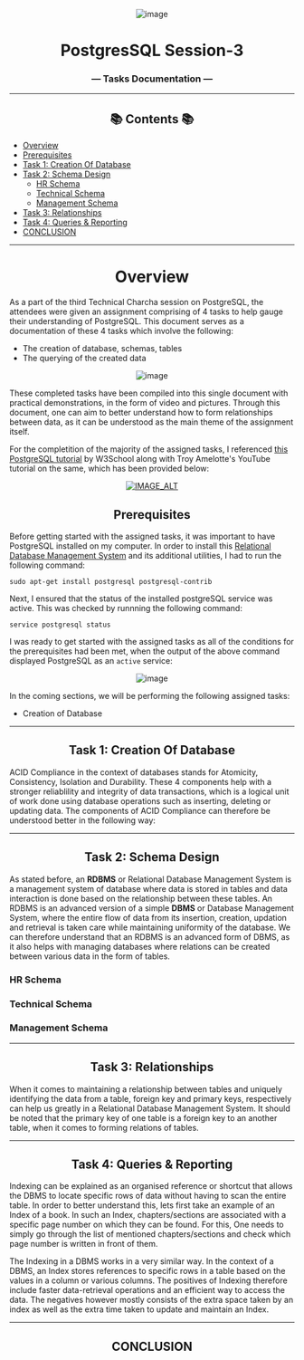 <div align="center">

![image](https://ashnik-images.s3.amazonaws.com/prod/wp-content/uploads/2021/02/20050444/Postgresql-w-400x106.png)
<!-- add technical charcha logo postgres session 3 -->
# PostgresSQL Session-3        
### — Tasks Documentation —    

_____________________________________________________________________________________                        

## 📚 Contents 📚

</div>

  - [Overview](#overview)
  - [Prerequisites](#prerequisites)
  - [Task 1: Creation Of Database](#task-1-creation-of-database)
  - [Task 2: Schema Design](#task-2-schema-design)
    - [HR Schema](#hr-schema)
    - [Technical Schema](#technical-schema)
    - [Management Schema](#management-schema)
  - [Task 3: Relationships](#task-3-relationships)
  - [Task 4: Queries \& Reporting](#task-4-queries--reporting)
  - [CONCLUSION](#conclusion)
 
_____________________________________________________________________________________      
<div align="center">
   
# Overview 
</div>

As a part of the third Technical Charcha session on PostgreSQL, the attendees were given an assignment comprising of 4 tasks to help gauge their understanding of PostgreSQL. This document serves as a documentation of these 4 tasks which involve the following:
- The creation of database, schemas, tables
- The querying of the created data
  
<div align="center">     

![image](https://ashnik-images.s3.amazonaws.com/prod/wp-content/uploads/2021/02/20050444/Postgresql-w-400x106.png)
   </div>

These completed tasks have been compiled into this single document with practical demonstrations, in the form of video and pictures. Through this document, one can aim to better understand how to form relationships between data, as it can be understood as the main theme of the assignment itself. 

For the completition of the majority of the assigned tasks, I referenced [this PostgreSQL tutorial](https://www.w3schools.com/postgresql/postgresql_intro.php) by W3School along with Troy Amelotte's YouTube tutorial on the same, which has been provided below:

<div align="center">     

[![IMAGE_ALT](https://img.youtube.com/vi/NvrpuBAMddw/maxresdefault.jpg)](https://www.youtube.com/watch?v=NvrpuBAMddw)
   </div>

<div align="center">
   
## Prerequisites
</div>

Before getting started with the assigned tasks, it was important to have PostgreSQL installed on my computer. In order to install this [Relational Database Management System](https://cloud.google.com/learn/what-is-a-relational-database) and its additional utilities, I had to run the following command:
```
sudo apt-get install postgresql postgresql-contrib
```
Next, I ensured that the status of the installed postgreSQL service was active. This was checked by runnning the following command:
```
service postgresql status
```
I was ready to get started with the assigned tasks as all of the conditions for the prerequisites had been met, when the output of the above command displayed PostgreSQL as an `active` service:
<div align="center">

![image](https://i.imgur.com/6cPtjnt.gif)
</div>

In the coming sections, we will be performing the following assigned tasks:
- Creation of Database

--------
<div align="center">

## Task 1: Creation Of Database
</div>

ACID Compliance in the context of databases stands for Atomicity, Consistency, Isolation and Durability. These 4 components help with a stronger reliablility and integrity of data transactions, which is a logical unit of work done using database operations such as inserting, deleting or updating data. The components of ACID Compliance can therefore be understood better in the following way:

--------

<div align="center">
   
## Task 2: Schema Design
</div>

As stated before, an **RDBMS** or Relational Database Management System is a management system of database where data is stored in tables and data interaction is done based on the relationship between these tables. An RDBMS is an advanced version of a simple **DBMS** or Database Management System, where the entire flow of data from its insertion, creation, updation and retrieval is taken care while maintaining uniformity of the database. We can therefore understand that an RDBMS is an advanced form of DBMS, as it also helps with managing databases where relations can be created between various data in the form of tables. 

### HR Schema
### Technical Schema
### Management Schema

--------

<div align="center">

## Task 3: Relationships 
</div>

When it comes to maintaining a relationship between tables and uniquely identifying the data from a table, foreign key and primary keys, respectively can help us greatly in a Relational Database Management System. It should be noted that the primary key of one table is a foreign key to an another table, when it comes to forming relations of tables.     

--------

<div align="center">
   
## Task 4: Queries & Reporting

</div>

Indexing can be explained as an organised reference or shortcut that allows the DBMS to locate specific rows of data without having to scan the entire table. In order to better understand this, lets first take an example of an Index of a book. In such an Index, chapters/sections are associated with a specific page number on which they can be found. For this, One needs to simply go through the list of mentioned chapters/sections and check which page number is written in front of them. 

The Indexing in a DBMS works in a very similar way. In the context of a DBMS, an Index stores references to specific rows in a table based on the values in a column or various columns. The positives of Indexing therefore include faster data-retrieval operations and an efficient way to access the data. The negatives however mostly consists of the extra space taken by an index as well as the extra time taken to update and maintain an Index.

--------

<div align="center">
   
## CONCLUSION
</div>


